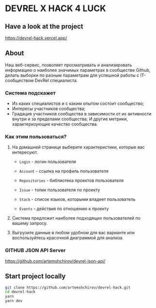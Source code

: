 # DEVREL X HACK 4 LUCK

## Have a look at the project

<https://devrel-hack.vercel.app/>

## About

Наш веб-сервис, позволяет просматривать и анализировать информацию о наиболее значимых параметрах в сообществе Github, делать выборки по разным параметрам для успешной работы с IT-сообществом DevRel специалиста.

### Система подскажет

- Из каких специалистов и с каким опытом состоит сообщество;
- Интересы участников сообщества;
- Градация участников сообщества в зависимости от их активности внутри и за пределами сообщества;
  И другие метрики, характеризующие качество сообщества.

### Как этим пользоваться?

1. На домашней странице выберите характеристики, которые вас интересуют.

   - `Login` - логин пользователя

   - `Account` - ссылка на профиль пользователя

   - `Repositories` - библиотека проектов пользователя

   - `Issue` - топик пользователя по проекту

   - `Stack` - список языков, которыми владеет пользователь

   - `Events` - действия по отношению к проекту

2. Система предложит наиболее подходящих пользователей по вашему запросу.

3. Выгрузите данные в любом удобном для вас варианте или воспользуйтесь красочной диаграммой для анализа.

### GITHUB JSON API Server

<https://github.com/artemshchirov/devrel-json-api/>

## Start project locally

```bash
git clone https://github.com/artemshchirov/devrel-hack.git
cd devrel-hack
yarn
yarn dev
```
